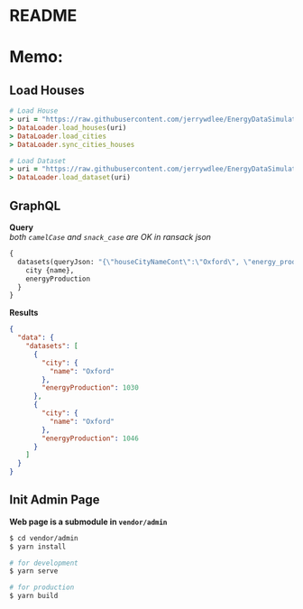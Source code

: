 # README

# Memo:
## Load Houses
```rb
# Load House
> uri = "https://raw.githubusercontent.com/jerrywdlee/EnergyDataSimulationChallenge/master/challenge3/data/house_data.csv"
> DataLoader.load_houses(uri)
> DataLoader.load_cities
> DataLoader.sync_cities_houses

# Load Dataset
> uri = "https://raw.githubusercontent.com/jerrywdlee/EnergyDataSimulationChallenge/master/challenge3/data/dataset_50.csv"
> DataLoader.load_dataset(uri)
```

## GraphQL
**Query**  
*both `camelCase` and `snack_case` are OK in ransack json*

```graphql
{
  datasets(queryJson: "{\"houseCityNameCont\":\"Oxford\", \"energy_production_gteq\": 1000}") {
    city {name},
    energyProduction
  }
}
```
**Results**

```json
{
  "data": {
    "datasets": [
      {
        "city": {
          "name": "Oxford"
        },
        "energyProduction": 1030
      },
      {
        "city": {
          "name": "Oxford"
        },
        "energyProduction": 1046
      }
    ]
  }
}
```

## Init Admin Page
**Web page is a submodule in `vendor/admin`**

```sh
$ cd vendor/admin
$ yarn install

# for development
$ yarn serve

# for production
$ yarn build
```